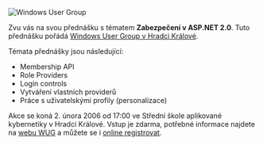 <!-- dcterms:identifier = aspnetcz#75 -->
<!-- dcterms:title = Pozvánka na přednášku: Zabezpečení v ASP.NET 2.0 -->
<!-- dcterms:abstract = Koná se 2. února 2006 v Hradci Králové, vstup je zdarma. -->
<!-- np9:categoryId = 6 -->
<!-- x4w:category = Akce a události -->
<!-- np9:authorId = 1 -->
<!-- np9:authorEmail = michal.valasek@altairis.cz -->
<!-- dcterms:creator = Michal Altair Valášek -->
<!-- dcterms:created = 2006-01-25T19:44:52.333+01:00 -->
<!-- dcterms:date = 2006-01-25T19:44:52.333+01:00 -->

![Windows User Group](https://www.cdn.altairis.cz/Blog/2006/20060125-logo-wug.gif) 

Zvu vás na svou přednášku s tématem **Zabezpečení v ASP.NET 2.0**. Tuto přednášku pořádá [Windows User Group v Hradci Králové](http://www.wug.cz/hradeckralove.xtml).

Témata přednášky jsou následující:

*   Membership API
*   Role Providers
*   Login controls
*   Vytváření vlastních providerů
*   Práce s uživatelskými profily (personalizace)

Akce se koná 2. února 2006 od 17:00 ve Střední škole aplikované kybernetiky v Hradci Králové. Vstup je zdarma, potřebné informace najdete na [webu WUG](http://www.wug.cz/cs/hradeckralove.xtml) a můžete se i [online registrovat](http://wwwapp.wug.cz/Akce/Default.aspx?AID=73).